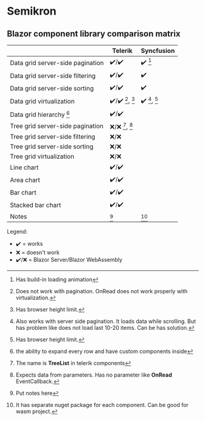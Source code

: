 # Semikron

## Blazor component library comparison matrix

||Telerik|Syncfusion|
|-|-|-|
|Data grid server-side pagination|:heavy_check_mark:/:heavy_check_mark:|:heavy_check_mark: [^syncfusion_pagination]|
|Data grid server-side filtering|:heavy_check_mark:/:heavy_check_mark:|:heavy_check_mark:|
|Data grid server-side sorting|:heavy_check_mark:/:heavy_check_mark:|:heavy_check_mark:|
|Data grid virtualization|:heavy_check_mark:/:heavy_check_mark: [^telerik_virtualization], [^virtualization_limits]|:heavy_check_mark: [^syncfusion_virtualization], [^virtualization_limits]|
|Data grid hierarchy [^hierarchy]|:heavy_check_mark:/:heavy_check_mark:||
|Tree grid server-side pagination|:x:/:x: [^telerik_tree_grid_info], [^telerik_tree_grid]||
|Tree grid server-side filtering|:x:/:x:||
|Tree grid server-side sorting|:x:/:x:||
|Tree grid virtualization|:x:/:x:||
|Line chart|:heavy_check_mark:/:heavy_check_mark:||
|Area chart|:heavy_check_mark:/:heavy_check_mark:||
|Bar chart|:heavy_check_mark:/:heavy_check_mark:||
|Stacked bar chart|:heavy_check_mark:/:heavy_check_mark:||
|Notes|[^telerik]|[^syncfusion]|

Legend:
- :heavy_check_mark: = works
- :x: = doesn't work
- :heavy_check_mark:/:x: = Blazor Server/Blazor WebAssembly

[^hierarchy]: the ability to expand every row and have custom components inside
[^telerik_virtualization]: Does not work with pagination. OnRead does not work properly with virtualization.
[^virtualization_limits]: Has browser height limit.
[^telerik_tree_grid_info]: The name is **TreeList** in telerik components
[^telerik_tree_grid]: Expects data from parameters. Has no parameter like **OnRead** EventCallback.
[^telerik_tree_grid_virtualization]: Has only column (horizontally)
[^telerik]: Put notes here
[^syncfusion]: It has separate nuget package for each component. Can be good for wasm project.
[^syncfusion_pagination]: Has build-in loading animation
[^syncfusion_virtualization]: Also works with server side pagination. It loads data while scrolling. But has problem like does not load last 10-20 items. Can be has solution.
